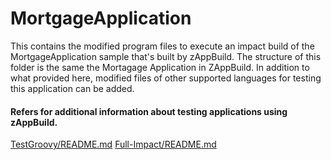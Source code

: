 # MortgageApplication
This contains the modified program files to execute an impact build of the MortgageApplication sample that's built by zAppBuild. The structure of this folder is the same the Mortagage Application in ZAppBuild. In addition to what provided here, modified files of other supported languages for testing this application can be added.

#### Refers for additional information about testing applications using zAppBuild.
[TestGroovy/README.md](/test/README.md) 
[Full-Impact/README.md](/test/testScripts/README.md) 
